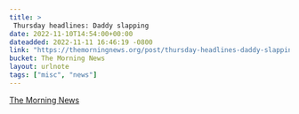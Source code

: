 ```yaml
---
title: > 
 Thursday headlines: Daddy slapping
date: 2022-11-10T14:54:00+00:00
dateadded: 2022-11-11 16:46:19 -0800
link: "https://themorningnews.org/post/thursday-headlines-daddy-slapping"
bucket: The Morning News
layout: urlnote
tags: ["misc", "news"]
--- 
```


 
  
    
    
    


 <!-- end excerpt --> 
<div class='bucket'><a class='internal-link' href='/buckets/the-morning-news'>The Morning News</a></div> 
